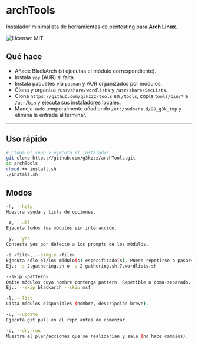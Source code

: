 # archTools

Instalador minimalista de herramientas de pentesting para **Arch Linux**.

![License: MIT](https://img.shields.io/badge/license-MIT-brightgreen)

## Qué hace
- Añade BlackArch (si ejecutas el módulo correspondiente).  
- Instala `yay` (AUR) si falta.  
- Instala paquetes vía `pacman` y AUR organizados por módulos.  
- Clona y organiza `/usr/share/wordlists` y `/usr/share/SecLists`.  
- Clona `https://github.com/g3kzzz/tools` en `/tools`, copia `tools/bin/*` a `/usr/bin` y ejecuta sus instaladores locales.  
- Maneja `sudo` temporalmente añadiendo `/etc/sudoers.d/99_g3k_tmp` y elimina la entrada al terminar.

---

## Uso rápido

```bash
# clona el repo y ejecuta el instalador
git clone https://github.com/g3kzzz/archTools.git
cd archTools
chmod +x install.sh
./install.sh 
```

## Modos
```bash
-h, --help
Muestra ayuda y lista de opciones.

-A, --all
Ejecuta todos los módulos sin interacción.

-y, --yes
Contesta yes por defecto a los prompts de los módulos.

-s <file>, --single <file>
Ejecuta sólo el/los módulo(s) especificado(s). Puede repetirse o pasarse coma-separado.
Ej.: -s 2.gathering.sh o -s 2.gathering.sh,7.wordlists.sh

--skip <pattern>
Omite módulos cuyo nombre contenga pattern. Repetible o coma-separado.
Ej.: --skip blackarch --skip msf

-l, --list
Lista módulos disponibles (nombre, descripción breve).

-u, --update
Ejecuta git pull en el repo antes de comenzar.

-d, --dry-run
Muestra el plan/acciones que se realizarían y sale (no hace cambios).
```
